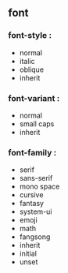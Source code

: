 ## font
### font-style : 
- normal
- italic
- oblique
- inherit
### font-variant : 
- normal
- small caps
- inherit
### font-family :
- serif
- sans-serif
- mono space
- cursive
- fantasy
- system-ui
- emoji
- math
- fangsong
- inherit 
- initial 
- unset